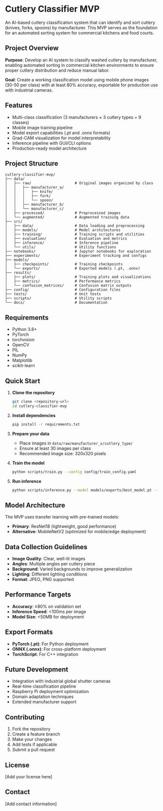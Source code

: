 # Cutlery Classifier MVP

An AI-based cutlery classification system that can identify and sort cutlery (knives, forks, spoons) by manufacturer. This MVP serves as the foundation for an automated sorting system for commercial kitchens and food courts.

## Project Overview

**Purpose**: Develop an AI system to classify washed cutlery by manufacturer, enabling automated sorting in commercial kitchen environments to ensure proper cutlery distribution and reduce manual labor.

**Goal**: Create a working classification model using mobile phone images (30-50 per class) with at least 80% accuracy, exportable for production use with industrial cameras.

## Features

- Multi-class classification (3 manufacturers × 3 cutlery types = 9 classes)
- Mobile image training pipeline
- Model export capabilities (.pt and .onnx formats)
- Grad-CAM visualization for model interpretability
- Inference pipeline with GUI/CLI options
- Production-ready model architecture

## Project Structure

```
cutlery-classifier-mvp/
├── data/
│   ├── raw/                    # Original images organized by class
│   │   ├── manufacturer_a/
│   │   │   ├── knife/
│   │   │   ├── fork/
│   │   │   └── spoon/
│   │   ├── manufacturer_b/
│   │   └── manufacturer_c/
│   ├── processed/              # Preprocessed images
│   └── augmented/              # Augmented training data
├── src/
│   ├── data/                   # Data loading and preprocessing
│   ├── models/                 # Model architectures
│   ├── training/               # Training scripts and utilities
│   ├── evaluation/             # Evaluation and metrics
│   ├── inference/              # Inference pipeline
│   └── utils/                  # Utility functions
├── notebooks/                  # Jupyter notebooks for exploration
├── experiments/                # Experiment tracking and configs
├── models/
│   ├── checkpoints/            # Training checkpoints
│   └── exports/                # Exported models (.pt, .onnx)
├── results/
│   ├── plots/                  # Training plots and visualizations
│   ├── metrics/                # Performance metrics
│   └── confusion_matrices/     # Confusion matrix outputs
├── config/                     # Configuration files
├── tests/                      # Unit tests
├── scripts/                    # Utility scripts
└── docs/                       # Documentation
```

## Requirements

- Python 3.8+
- PyTorch
- torchvision
- OpenCV
- PIL
- NumPy
- Matplotlib
- scikit-learn

## Quick Start

1. **Clone the repository**

   ```bash
   git clone <repository-url>
   cd cutlery-classifier-mvp
   ```

2. **Install dependencies**

   ```bash
   pip install -r requirements.txt
   ```

3. **Prepare your data**

   - Place images in `data/raw/manufacturer_x/cutlery_type/`
   - Ensure at least 30 images per class
   - Recommended image size: 320x320 pixels

4. **Train the model**

   ```bash
   python scripts/train.py --config config/train_config.yaml
   ```

5. **Run inference**
   ```bash
   python scripts/inference.py --model models/exports/best_model.pt --image path/to/test/image.jpg
   ```

## Model Architecture

The MVP uses transfer learning with pre-trained models:

- **Primary**: ResNet18 (lightweight, good performance)
- **Alternative**: MobileNetV2 (optimized for mobile/edge deployment)

## Data Collection Guidelines

- **Image Quality**: Clear, well-lit images
- **Angles**: Multiple angles per cutlery piece
- **Background**: Varied backgrounds to improve generalization
- **Lighting**: Different lighting conditions
- **Format**: JPEG, PNG supported

## Performance Targets

- **Accuracy**: ≥80% on validation set
- **Inference Speed**: <100ms per image
- **Model Size**: <50MB for deployment

## Export Formats

- **PyTorch (.pt)**: For Python deployment
- **ONNX (.onnx)**: For cross-platform deployment
- **TorchScript**: For C++ integration

## Future Development

- Integration with industrial global shutter cameras
- Real-time classification pipeline
- Raspberry Pi deployment optimization
- Domain adaptation techniques
- Extended manufacturer support

## Contributing

1. Fork the repository
2. Create a feature branch
3. Make your changes
4. Add tests if applicable
5. Submit a pull request

## License

[Add your license here]

## Contact

[Add contact information]
